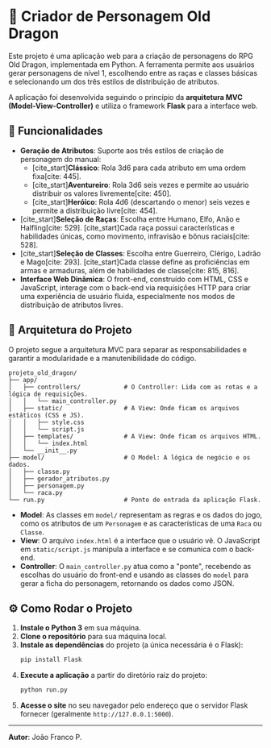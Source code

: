 # 🐉 Criador de Personagem Old Dragon

Este projeto é uma aplicação web para a criação de personagens do RPG Old Dragon, implementada em Python. A ferramenta permite aos usuários gerar personagens de nível 1, escolhendo entre as raças e classes básicas e selecionando um dos três estilos de distribuição de atributos.

A aplicação foi desenvolvida seguindo o princípio da **arquitetura MVC (Model-View-Controller)** e utiliza o framework **Flask** para a interface web.

## 🚀 Funcionalidades

  * **Geração de Atributos**: Suporte aos três estilos de criação de personagem do manual:
      * [cite\_start]**Clássico**: Rola 3d6 para cada atributo em uma ordem fixa[cite: 445].
      * [cite\_start]**Aventureiro**: Rola 3d6 seis vezes e permite ao usuário distribuir os valores livremente[cite: 450].
      * [cite\_start]**Heróico**: Rola 4d6 (descartando o menor) seis vezes e permite a distribuição livre[cite: 454].
  * [cite\_start]**Seleção de Raças**: Escolha entre Humano, Elfo, Anão e Halfling[cite: 529]. [cite\_start]Cada raça possui características e habilidades únicas, como movimento, infravisão e bônus raciais[cite: 528].
  * [cite\_start]**Seleção de Classes**: Escolha entre Guerreiro, Clérigo, Ladrão e Mago[cite: 293]. [cite\_start]Cada classe define as proficiências em armas e armaduras, além de habilidades de classe[cite: 815, 816].
  * **Interface Web Dinâmica**: O front-end, construído com HTML, CSS e JavaScript, interage com o back-end via requisições HTTP para criar uma experiência de usuário fluida, especialmente nos modos de distribuição de atributos livres.

## 📂 Arquitetura do Projeto

O projeto segue a arquitetura MVC para separar as responsabilidades e garantir a modularidade e a manutenibilidade do código.

```
projeto_old_dragon/
├── app/
│   ├── controllers/            # O Controller: Lida com as rotas e a lógica de requisições.
│   │   └── main_controller.py
│   ├── static/                 # A View: Onde ficam os arquivos estáticos (CSS e JS).
│   │   ├── style.css
│   │   └── script.js
│   ├── templates/              # A View: Onde ficam os arquivos HTML.
│   │   └── index.html
│   └── __init__.py
├── model/                      # O Model: A lógica de negócio e os dados.
│   ├── classe.py
│   ├── gerador_atributos.py
│   ├── personagem.py
│   └── raca.py
└── run.py                      # Ponto de entrada da aplicação Flask.
```

  - **Model**: As classes em `model/` representam as regras e os dados do jogo, como os atributos de um `Personagem` e as características de uma `Raca` ou `Classe`.
  - **View**: O arquivo `index.html` é a interface que o usuário vê. O JavaScript em `static/script.js` manipula a interface e se comunica com o back-end.
  - **Controller**: O `main_controller.py` atua como a "ponte", recebendo as escolhas do usuário do front-end e usando as classes do `model` para gerar a ficha do personagem, retornando os dados como JSON.

## ⚙️ Como Rodar o Projeto

1.  **Instale o Python 3** em sua máquina.
2.  **Clone o repositório** para sua máquina local.
3.  **Instale as dependências** do projeto (a única necessária é o Flask):
    ```sh
    pip install Flask
    ```
4.  **Execute a aplicação** a partir do diretório raiz do projeto:
    ```sh
    python run.py
    ```
5.  **Acesse o site** no seu navegador pelo endereço que o servidor Flask fornecer (geralmente `http://127.0.0.1:5000`).

-----

**Autor**: João Franco P.
